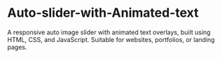 # Auto-slider-with-Animated-text
A responsive auto image slider with animated text overlays, built using HTML, CSS, and JavaScript. Suitable for websites, portfolios, or landing pages.
